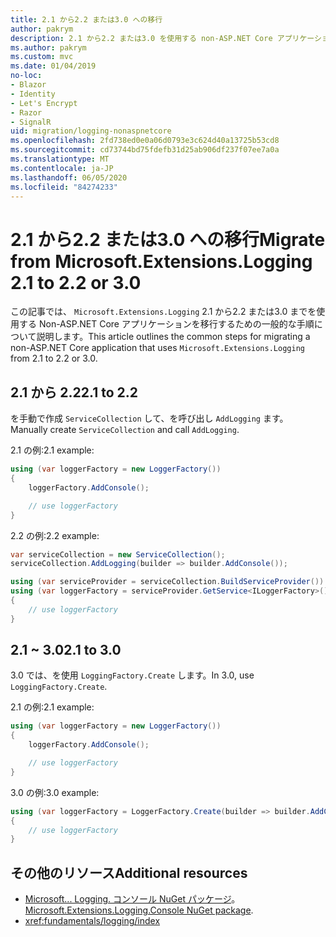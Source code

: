 ```yaml
---
title: 2.1 から2.2 または3.0 への移行
author: pakrym
description: 2.1 から2.2 または3.0 を使用する non-ASP.NET Core アプリケーションを移行する方法について説明します。
ms.author: pakrym
ms.custom: mvc
ms.date: 01/04/2019
no-loc:
- Blazor
- Identity
- Let's Encrypt
- Razor
- SignalR
uid: migration/logging-nonaspnetcore
ms.openlocfilehash: 2fd738ed0e0a06d0793e3c624d40a13725b53cd8
ms.sourcegitcommit: cd73744bd75fdefb31d25ab906df237f07ee7a0a
ms.translationtype: MT
ms.contentlocale: ja-JP
ms.lasthandoff: 06/05/2020
ms.locfileid: "84274233"
---
```

# <a name="migrate-from-microsoftextensionslogging-21-to-22-or-30"></a><span data-ttu-id="440b9-103">2.1 から2.2 または3.0 への移行</span><span class="sxs-lookup"><span data-stu-id="440b9-103">Migrate from Microsoft.Extensions.Logging 2.1 to 2.2 or 3.0</span></span>

<span data-ttu-id="440b9-104">この記事では、 `Microsoft.Extensions.Logging` 2.1 から2.2 または3.0 までを使用する Non-ASP.NET Core アプリケーションを移行するための一般的な手順について説明します。</span><span class="sxs-lookup"><span data-stu-id="440b9-104">This article outlines the common steps for migrating a non-ASP.NET Core application that uses `Microsoft.Extensions.Logging` from 2.1 to 2.2 or 3.0.</span></span>

## <a name="21-to-22"></a><span data-ttu-id="440b9-105">2.1 から 2.2</span><span class="sxs-lookup"><span data-stu-id="440b9-105">2.1 to 2.2</span></span>

<span data-ttu-id="440b9-106">を手動で作成 `ServiceCollection` して、を呼び出し `AddLogging` ます。</span><span class="sxs-lookup"><span data-stu-id="440b9-106">Manually create `ServiceCollection` and call `AddLogging`.</span></span>

<span data-ttu-id="440b9-107">2.1 の例:</span><span class="sxs-lookup"><span data-stu-id="440b9-107">2.1 example:</span></span>

```csharp
using (var loggerFactory = new LoggerFactory())
{
    loggerFactory.AddConsole();

    // use loggerFactory
}
```

<span data-ttu-id="440b9-108">2.2 の例:</span><span class="sxs-lookup"><span data-stu-id="440b9-108">2.2 example:</span></span>

```csharp
var serviceCollection = new ServiceCollection();
serviceCollection.AddLogging(builder => builder.AddConsole());

using (var serviceProvider = serviceCollection.BuildServiceProvider())
using (var loggerFactory = serviceProvider.GetService<ILoggerFactory>())
{
    // use loggerFactory
}
```

## <a name="21-to-30"></a><span data-ttu-id="440b9-109">2.1 ~ 3.0</span><span class="sxs-lookup"><span data-stu-id="440b9-109">2.1 to 3.0</span></span>

<span data-ttu-id="440b9-110">3.0 では、を使用 `LoggingFactory.Create` します。</span><span class="sxs-lookup"><span data-stu-id="440b9-110">In 3.0, use `LoggingFactory.Create`.</span></span>

<span data-ttu-id="440b9-111">2.1 の例:</span><span class="sxs-lookup"><span data-stu-id="440b9-111">2.1 example:</span></span>

```csharp
using (var loggerFactory = new LoggerFactory())
{
    loggerFactory.AddConsole();

    // use loggerFactory
}
```

<span data-ttu-id="440b9-112">3.0 の例:</span><span class="sxs-lookup"><span data-stu-id="440b9-112">3.0 example:</span></span>

```csharp
using (var loggerFactory = LoggerFactory.Create(builder => builder.AddConsole()))
{
    // use loggerFactory
}
```

## <a name="additional-resources"></a><span data-ttu-id="440b9-113">その他のリソース</span><span class="sxs-lookup"><span data-stu-id="440b9-113">Additional resources</span></span>

* <span data-ttu-id="440b9-114">[Microsoft... Logging. コンソール NuGet パッケージ](https://www.nuget.org/packages/Microsoft.Extensions.Logging.Console/)。</span><span class="sxs-lookup"><span data-stu-id="440b9-114">[Microsoft.Extensions.Logging.Console NuGet package](https://www.nuget.org/packages/Microsoft.Extensions.Logging.Console/).</span></span>
* <xref:fundamentals/logging/index>
